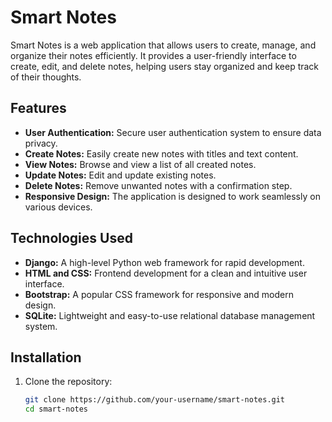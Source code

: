 # Smart Notes

Smart Notes is a web application that allows users to create, manage, and organize their notes efficiently. It provides a user-friendly interface to create, edit, and delete notes, helping users stay organized and keep track of their thoughts.

## Features

- **User Authentication:** Secure user authentication system to ensure data privacy.
- **Create Notes:** Easily create new notes with titles and text content.
- **View Notes:** Browse and view a list of all created notes.
- **Update Notes:** Edit and update existing notes.
- **Delete Notes:** Remove unwanted notes with a confirmation step.
- **Responsive Design:** The application is designed to work seamlessly on various devices.

## Technologies Used

- **Django:** A high-level Python web framework for rapid development.
- **HTML and CSS:** Frontend development for a clean and intuitive user interface.
- **Bootstrap:** A popular CSS framework for responsive and modern design.
- **SQLite:** Lightweight and easy-to-use relational database management system.

## Installation

1. Clone the repository:

   ```bash
   git clone https://github.com/your-username/smart-notes.git
   cd smart-notes
